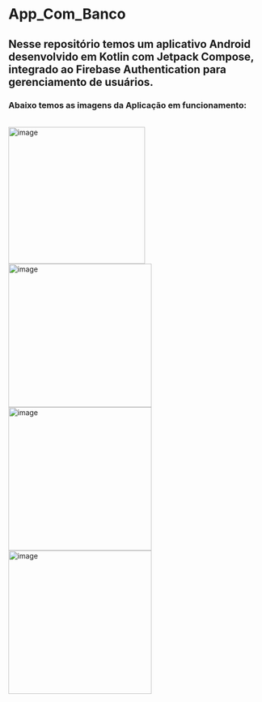 # App_Com_Banco
<h2>Nesse repositório temos um aplicativo Android desenvolvido em Kotlin com Jetpack Compose, integrado ao Firebase Authentication para gerenciamento de usuários.</h2>
<h3>Abaixo temos as imagens da Aplicação em funcionamento:</h3>
<br>
<img width="270" alt="image" src="https://github.com/user-attachments/assets/d7341cd7-fe7a-43e3-b355-41b643cbd277">
<img width="283" alt="image" src="https://github.com/user-attachments/assets/1e3d747c-134b-4ea4-b541-e12695bd597d">
<img width="283" alt="image" src="https://github.com/user-attachments/assets/8f9e1f31-fd6a-457a-9f65-600ec94b0f67">
<img width="283" alt="image" src="https://github.com/user-attachments/assets/7fcf39a4-bea0-48fa-b692-105b51031c60">



